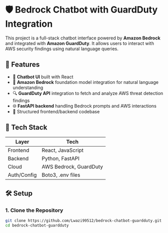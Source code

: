 # 🛡️ Bedrock Chatbot with GuardDuty Integration

This project is a full-stack chatbot interface powered by **Amazon Bedrock** and integrated with **Amazon GuardDuty**. It allows users to interact with AWS security findings using natural language queries.

## 🚀 Features

- 🤖 **Chatbot UI** built with React
- 🧠 **Amazon Bedrock** foundation model integration for natural language understanding
- 🔍 **GuardDuty API** integration to fetch and analyze AWS threat detection findings
- 🌐 **FastAPI backend** handling Bedrock prompts and AWS interactions
- 📁 Structured frontend/backend codebase

## 🧰 Tech Stack

| Layer       | Tech                  |
|-------------|------------------------|
| Frontend    | React, JavaScript      |
| Backend     | Python, FastAPI        |
| Cloud       | AWS Bedrock, GuardDuty |
| Auth/Config | Boto3, .env files      |

## 🛠️ Setup

### 1. Clone the Repository

```bash
git clone https://github.com/Lwazi99512/bedrock-chatbot-guardduty.git
cd bedrock-chatbot-guardduty
